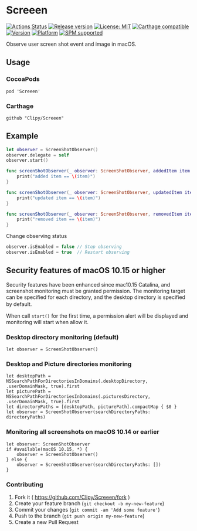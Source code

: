 # Screeen
[![Actions Status](https://github.com/Clipy/Screeen/workflows/CI/badge.svg)](https://github.com/Clipy/Screeen/actions)
[![Release version](https://img.shields.io/github/release/Clipy/Screeen.svg)](https://github.com/Clipy/Screeen/releases/latest)
[![License: MIT](https://img.shields.io/github/license/Clipy/Screeen.svg)](https://github.com/Clipy/Screeen/blob/master/LICENSE)
[![Carthage compatible](https://img.shields.io/badge/Carthage-compatible-4BC51D.svg?style=flat)](https://github.com/Carthage/Carthage)
[![Version](https://img.shields.io/cocoapods/v/Screeen.svg)](http://cocoadocs.org/docsets/Screeen)
[![Platform](https://img.shields.io/cocoapods/p/Screeen.svg)](http://cocoadocs.org/docsets/Screeen)
[![SPM supported](https://img.shields.io/badge/SPM-supported-DE5C43.svg?style=flat)](https://swift.org/package-manager)

Observe user screen shot event and image in macOS.

## Usage
### CocoaPods
```
pod 'Screeen'
```

### Carthage
```
github "Clipy/Screeen"
```

## Example
```swift
let observer = ScreenShotObserver()
observer.delegate = self
observer.start()
```

```swift
func screenShotObserver(_ observer: ScreenShotObserver, addedItem item: NSMetadataItem) {
    print("added item == \(item)")
}

func screenShotObserver(_ observer: ScreenShotObserver, updatedItem item: NSMetadataItem) {
    print("updated item == \(item)")
}

func screenShotObserver(_ observer: ScreenShotObserver, removedItem item: NSMetadataItem) {
    print("removed item == \(item)")
}
```

Change observing status
```swift
observer.isEnabled = false // Stop observing
observer.isEnabled = true  // Restart observing
```

## Security features of macOS 10.15 or higher
Security features have been enhanced since mac10.15 Catalina, and screenshot monitoring must be granted permission. The monitoring target can be specified for each directory, and the desktop directory is specified by default.　

When call `start()` for the first time, a permission alert will be displayed and monitoring will start when allow it.

### Desktop directory monitoring (default)
```
let observer = ScreenShotObserver()
```

### Desktop and Picture directories monitoring
```
let desktopPath = NSSearchPathForDirectoriesInDomains(.desktopDirectory, .userDomainMask, true).first
let picturePath = NSSearchPathForDirectoriesInDomains(.picturesDirectory, .userDomainMask, true).first
let directoryPaths = [desktopPath, picturePath].compactMap { $0 }
let observer = ScreenShotObserver(searchDirectoryPaths: directoryPaths)
```

### Monitoring all screenshots on macOS 10.14 or earlier
```
let observer: ScreenShotObserver
if #available(macOS 10.15, *) {
    observer = ScreenShotObserver()
} else {
    observer = ScreenShotObserver(searchDirectoryPaths: [])
}
```

### Contributing
1. Fork it ( https://github.com/Clipy/Screeen/fork )
2. Create your feature branch (`git checkout -b my-new-feature`)
3. Commit your changes (`git commit -am 'Add some feature'`)
4. Push to the branch (`git push origin my-new-feature`)
5. Create a new Pull Request

